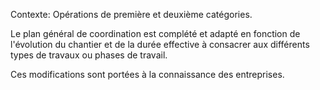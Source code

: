 Contexte: Opérations de première et deuxième catégories.

Le plan général de coordination est complété et adapté en fonction de l'évolution du chantier et de la durée effective à consacrer aux différents types de travaux ou phases de travail.

Ces modifications sont portées à la connaissance des entreprises.